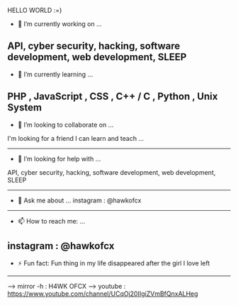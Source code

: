 HELLO WORLD :=)
- 🔭 I’m currently working on ... 

API, cyber security, hacking, software development, web development, SLEEP
---------------------------------------------------------------------------------
- 🌱 I’m currently learning ...

PHP , JavaScript , CSS , C++ / C  , Python  , Unix System
---------------------------------------------------------------------------------
- 👯 I’m looking to collaborate on ...

I'm looking for a friend I can learn and teach ...

---------------------------------------------------------------------------------
- 🤔 I’m looking for help with ...

API, cyber security, hacking, software development, web development, SLEEP

---------------------------------------------------------------------------------
- 💬 Ask me about ...
instagram : @hawkofcx 

---------------------------------------------------------------------------------
- 📫 How to reach me: ...

instagram : @hawkofcx 
---------------------------------------------------------------------------------
- ⚡ Fun fact: Fun thing in my life disappeared after the girl I love left
--------------------------------------------------------------------------------

--> mirror -h : H4WK OFCX
--> youtube : https://www.youtube.com/channel/UCqOj20IIgiZVmBfQnxALHeg

